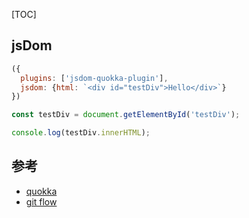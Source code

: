 [TOC]

## jsDom
```javascript
({
  plugins: ['jsdom-quokka-plugin'],
  jsdom: {html: `<div id="testDiv">Hello</div>`}
})

const testDiv = document.getElementById('testDiv');

console.log(testDiv.innerHTML);
```



## 参考
- [quokka](https://quokkajs.com/)
- [git flow](https://www.cnblogs.com/cnblogsfans/p/5075073.html)
